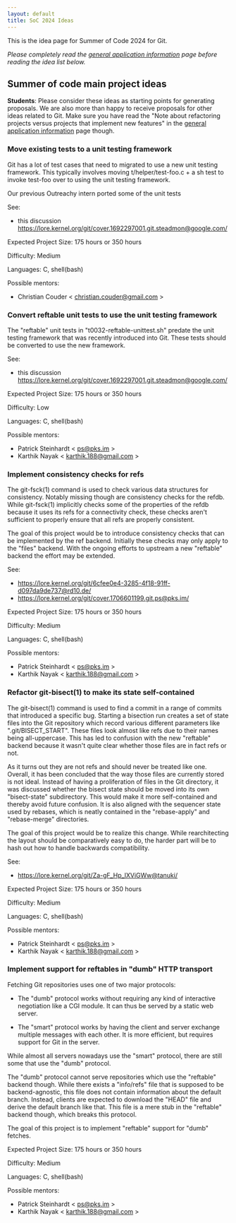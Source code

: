 ```yaml
---
layout: default
title: SoC 2024 Ideas
---
```


This is the idea page for Summer of Code 2024 for Git.

*Please completely read the [general application information](https://git.github.io/General-Application-Information)
page before reading the idea list below.*

## Summer of code main project ideas

**Students**: Please consider these ideas as starting points for
generating proposals. We are also more than happy to receive proposals
for other ideas related to Git. Make sure you have read the "Note
about refactoring projects versus projects that implement new
features" in the [general application information](https://git.github.io/General-Application-Information)
page though.

### Move existing tests to a unit testing framework

Git has a lot of test cases that need to migrated to use a
new unit testing framework. This typically involves moving
t/helper/test-foo.c + a sh test to invoke test-foo over to
using the unit testing framework.

Our previous Outreachy intern ported some of the unit tests

See:

  - this discussion <https://lore.kernel.org/git/cover.1692297001.git.steadmon@google.com/>

Expected Project Size: 175 hours or 350 hours

Difficulty: Medium

Languages: C, shell(bash)

Possible mentors:
* Christian Couder < <christian.couder@gmail.com> >

### Convert reftable unit tests to use the unit testing framework

The "reftable" unit tests in "t0032-reftable-unittest.sh"
predate the unit testing framework that was recently
introduced into Git. These tests should be converted to use
the new framework.

See:

  - this discussion <https://lore.kernel.org/git/cover.1692297001.git.steadmon@google.com/>

Expected Project Size: 175 hours or 350 hours

Difficulty: Low

Languages: C, shell(bash)

Possible mentors:
* Patrick Steinhardt < <ps@pks.im> >
* Karthik Nayak < <karthik.188@gmail.com> >

### Implement consistency checks for refs

The git-fsck(1) command is used to check various data
structures for consistency. Notably missing though are
consistency checks for the refdb. While git-fsck(1)
implicitly checks some of the properties of the refdb
because it uses its refs for a connectivity check, these
checks aren't sufficient to properly ensure that all refs
are properly consistent.

The goal of this project would be to introduce consistency
checks that can be implemented by the ref backend. Initially
these checks may only apply to the "files" backend. With the
ongoing efforts to upstream a new "reftable" backend the
effort may be extended.

See:

  - https://lore.kernel.org/git/6cfee0e4-3285-4f18-91ff-d097da9de737@rd10.de/
  - https://lore.kernel.org/git/cover.1706601199.git.ps@pks.im/

Expected Project Size: 175 hours or 350 hours

Difficulty: Medium

Languages: C, shell(bash)

Possible mentors:
* Patrick Steinhardt < <ps@pks.im> >
* Karthik Nayak < <karthik.188@gmail.com> >

### Refactor git-bisect(1) to make its state self-contained

The git-bisect(1) command is used to find a commit in a
range of commits that introduced a specific bug. Starting a
bisection run creates a set of state files into the Git
repository which record various different parameters like
".git/BISECT_START". These files look almost like refs
due to their names being all-uppercase. This has led to
confusion with the new "reftable" backend because it wasn't
quite clear whether those files are in fact refs or not.

As it turns out they are not refs and should never be
treated like one. Overall, it has been concluded that the
way those files are currently stored is not ideal. Instead
of having a proliferation of files in the Git directory, it
was discussed whether the bisect state should be moved into
its own "bisect-state" subdirectory. This would make it more
self-contained and thereby avoid future confusion. It is
also aligned with the sequencer state used by rebases, which
is neatly contained in the "rebase-apply" and "rebase-merge"
directories.

The goal of this project would be to realize this change.
While rearchitecting the layout should be comparatively easy
to do, the harder part will be to hash out how to handle
backwards compatibility.

See:

  - https://lore.kernel.org/git/Za-gF_Hp_lXViGWw@tanuki/

Expected Project Size: 175 hours or 350 hours

Difficulty: Medium

Languages: C, shell(bash)

Possible mentors:
* Patrick Steinhardt < <ps@pks.im> >
* Karthik Nayak < <karthik.188@gmail.com> >

### Implement support for reftables in "dumb" HTTP transport

Fetching Git repositories uses one of two major protocols:

  - The "dumb" protocol works without requiring any kind of
    interactive negotiation like a CGI module. It can thus
    be served by a static web server.

  - The "smart" protocol works by having the client and
    server exchange multiple messages with each other. It is
    more efficient, but requires support for Git in the
    server.

While almost all servers nowadays use the "smart" protocol,
there are still some that use the "dumb" protocol.

The "dumb" protocol cannot serve repositories which use the
"reftable" backend though. While there exists a "info/refs"
file that is supposed to be backend-agnostic, this file does
not contain information about the default branch. Instead,
clients are expected to download the "HEAD" file and derive
the default branch like that. This file is a mere stub in
the "reftable" backend though, which breaks this protocol.

The goal of this project is to implement "reftable" support
for "dumb" fetches.

Expected Project Size: 175 hours or 350 hours

Difficulty: Medium

Languages: C, shell(bash)

Possible mentors:
* Patrick Steinhardt < <ps@pks.im> >
* Karthik Nayak < <karthik.188@gmail.com> >

